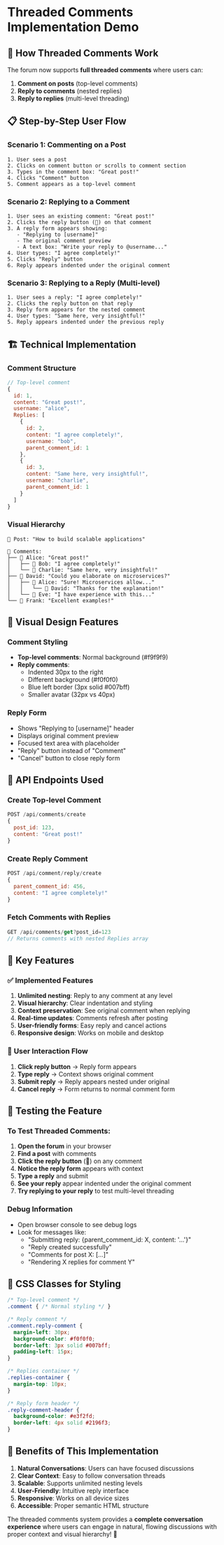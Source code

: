 # Threaded Comments Implementation Demo

## 🧵 How Threaded Comments Work

The forum now supports **full threaded comments** where users can:
1. **Comment on posts** (top-level comments)
2. **Reply to comments** (nested replies)
3. **Reply to replies** (multi-level threading)

## 📋 Step-by-Step User Flow

### **Scenario 1: Commenting on a Post**
```
1. User sees a post
2. Clicks on comment button or scrolls to comment section
3. Types in the comment box: "Great post!"
4. Clicks "Comment" button
5. Comment appears as a top-level comment
```

### **Scenario 2: Replying to a Comment**
```
1. User sees an existing comment: "Great post!"
2. Clicks the reply button (💬) on that comment
3. A reply form appears showing:
   - "Replying to [username]"
   - The original comment preview
   - A text box: "Write your reply to @username..."
4. User types: "I agree completely!"
5. Clicks "Reply" button
6. Reply appears indented under the original comment
```

### **Scenario 3: Replying to a Reply (Multi-level)**
```
1. User sees a reply: "I agree completely!"
2. Clicks the reply button on that reply
3. Reply form appears for the nested comment
4. User types: "Same here, very insightful!"
5. Reply appears indented under the previous reply
```

## 🏗️ Technical Implementation

### **Comment Structure**
```javascript
// Top-level comment
{
  id: 1,
  content: "Great post!",
  username: "alice",
  Replies: [
    {
      id: 2,
      content: "I agree completely!",
      username: "bob",
      parent_comment_id: 1
    },
    {
      id: 3,
      content: "Same here, very insightful!",
      username: "charlie",
      parent_comment_id: 1
    }
  ]
}
```

### **Visual Hierarchy**
```
📝 Post: "How to build scalable applications"

💬 Comments:
├── 👤 Alice: "Great post!"
│   ├── 👤 Bob: "I agree completely!"
│   └── 👤 Charlie: "Same here, very insightful!"
├── 👤 David: "Could you elaborate on microservices?"
│   ├── 👤 Alice: "Sure! Microservices allow..."
│   │   └── 👤 David: "Thanks for the explanation!"
│   └── 👤 Eve: "I have experience with this..."
└── 👤 Frank: "Excellent examples!"
```

## 🎨 Visual Design Features

### **Comment Styling**
- **Top-level comments**: Normal background (#f9f9f9)
- **Reply comments**: 
  - Indented 30px to the right
  - Different background (#f0f0f0)
  - Blue left border (3px solid #007bff)
  - Smaller avatar (32px vs 40px)

### **Reply Form**
- Shows "Replying to [username]" header
- Displays original comment preview
- Focused text area with placeholder
- "Reply" button instead of "Comment"
- "Cancel" button to close reply form

## 🔧 API Endpoints Used

### **Create Top-level Comment**
```javascript
POST /api/comments/create
{
  post_id: 123,
  content: "Great post!"
}
```

### **Create Reply Comment**
```javascript
POST /api/comment/reply/create
{
  parent_comment_id: 456,
  content: "I agree completely!"
}
```

### **Fetch Comments with Replies**
```javascript
GET /api/comments/get?post_id=123
// Returns comments with nested Replies array
```

## 🎯 Key Features

### ✅ **Implemented Features**
1. **Unlimited nesting**: Reply to any comment at any level
2. **Visual hierarchy**: Clear indentation and styling
3. **Context preservation**: See original comment when replying
4. **Real-time updates**: Comments refresh after posting
5. **User-friendly forms**: Easy reply and cancel actions
6. **Responsive design**: Works on mobile and desktop

### 🔄 **User Interaction Flow**
1. **Click reply button** → Reply form appears
2. **Type reply** → Context shows original comment
3. **Submit reply** → Reply appears nested under original
4. **Cancel reply** → Form returns to normal comment form

## 🧪 Testing the Feature

### **To Test Threaded Comments:**
1. **Open the forum** in your browser
2. **Find a post** with comments
3. **Click the reply button** (💬) on any comment
4. **Notice the reply form** appears with context
5. **Type a reply** and submit
6. **See your reply** appear indented under the original comment
7. **Try replying to your reply** to test multi-level threading

### **Debug Information**
- Open browser console to see debug logs
- Look for messages like:
  - "Submitting reply: {parent_comment_id: X, content: '...'}"
  - "Reply created successfully"
  - "Comments for post X: [...]"
  - "Rendering X replies for comment Y"

## 🎨 CSS Classes for Styling

```css
/* Top-level comment */
.comment { /* Normal styling */ }

/* Reply comment */
.comment.reply-comment {
  margin-left: 30px;
  background-color: #f0f0f0;
  border-left: 3px solid #007bff;
  padding-left: 15px;
}

/* Replies container */
.replies-container {
  margin-top: 10px;
}

/* Reply form header */
.reply-comment-header {
  background-color: #e3f2fd;
  border-left: 4px solid #2196f3;
}
```

## 🚀 Benefits of This Implementation

1. **Natural Conversations**: Users can have focused discussions
2. **Clear Context**: Easy to follow conversation threads
3. **Scalable**: Supports unlimited nesting levels
4. **User-Friendly**: Intuitive reply interface
5. **Responsive**: Works on all device sizes
6. **Accessible**: Proper semantic HTML structure

The threaded comments system provides a **complete conversation experience** where users can engage in natural, flowing discussions with proper context and visual hierarchy! 🎉
